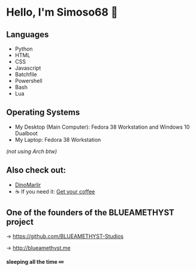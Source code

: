# Hello, I'm Simoso68 👋

## Languages

- Python
- HTML
- CSS
- Javascript
- Batchfile
- Powershell
- Bash
- Lua

## Operating Systems

- My Desktop (Main Computer): Fedora 38 Workstation and Windows 10 Dualboot
- My Laptop: Fedora 38 Workstation

*(not using Arch btw)*

## Also check out:

- [DinoMarlir](https://github.com/DinoMarlir)
- ☕ If you need it: [Get your coffee](https://github.com/Simoso68/i-need-coffee)

## One of the founders of the BLUEAMETHYST project

→ https://github.com/BLUEAMETHYST-Studios

→ http://blueamethyst.me

#### sleeping all the time 💤
